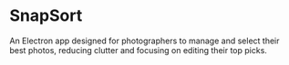 # SnapSort

An Electron app designed for photographers to manage and select their best photos, reducing clutter and focusing on editing their top picks.
